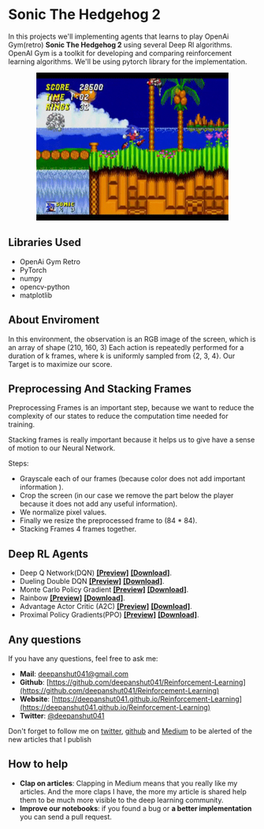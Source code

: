 # Sonic The Hedgehog 2

In this projects we'll implementing agents that learns to play OpenAi Gym(retro) **Sonic The Hedgehog 2** using several Deep Rl algorithms. OpenAI Gym is a toolkit for developing and comparing reinforcement learning algorithms. We'll be using pytorch library for the implementation.

<p align="center"><img src="./images/main.gif" height="300px"></p>

## Libraries Used

- OpenAi Gym Retro
- PyTorch
- numpy
- opencv-python
- matplotlib

## About Enviroment

In this environment, the observation is an RGB image of the screen, which is an array of shape (210, 160, 3) Each action is repeatedly performed for a duration of k frames, where k is uniformly sampled from {2, 3, 4}. Our Target is to maximize our score.

## Preprocessing And Stacking Frames

Preprocessing Frames is an important step, because we want to reduce the complexity of our states to reduce the computation time needed for training.

Stacking frames is really important because it helps us to give have a sense of motion to our Neural Network.

Steps:

- Grayscale each of our frames (because color does not add important information ).
- Crop the screen (in our case we remove the part below the player because it does not add any useful information).
- We normalize pixel values.
- Finally we resize the preprocessed frame to (84 * 84).
- Stacking Frames 4 frames together.

## Deep RL Agents

- Deep Q Network(DQN) [**[Preview]**](https://github.com/deepanshut041/Reinforcement-Learning/blob/master/cgames/06_sonic2/sonic2_dqn.ipynb) [**[Download]**](./sonic2_dqn.ipynb).
- Dueling Double DQN [**[Preview]**](https://github.com/deepanshut041/Reinforcement-Learning/blob/master/cgames/06_sonic2/sonic2_ddqn.ipynb) [**[Download]**](./sonic2_ddqn.ipynb).
- Monte Carlo Policy Gradient [**[Preview]**](https://github.com/deepanshut041/Reinforcement-Learning/blob/master/cgames/06_sonic2/sonic2_pg.ipynb) [**[Download]**](./sonic2_pg.ipynb).
- Rainbow [**[Preview]**](https://github.com/deepanshut041/Reinforcement-Learning/blob/master/cgames/06_sonic2/sonic2_rainbow.ipynb) [**[Download]**](./sonic2_rainbow.ipynb).
- Advantage Actor Critic (A2C) [**[Preview]**](https://github.com/deepanshut041/Reinforcement-Learning/blob/master/cgames/06_sonic2/sonic2_a2c.ipynb) [**[Download]**](./sonic2_a2c.ipynb).
- Proximal Policy Gradients(PPO) [**[Preview]**](https://github.com/deepanshut041/Reinforcement-Learning/blob/master/cgames/06_sonic2/sonic2_ppo.ipynb) [**[Download]**](./sonic2_ppo.ipynb).


## Any questions

If you have any questions, feel free to ask me: 

- **Mail**: <a href="mailto:deepanshut041@gmail.com">deepanshut041@gmail.com</a>  
- **Github**: [https://github.com/deepanshut041/Reinforcement-Learning](https://github.com/deepanshut041/Reinforcement-Learning)
- **Website**: [https://deepanshut041.github.io/Reinforcement-Learning](https://deepanshut041.github.io/Reinforcement-Learning)
- **Twitter**: <a href="https://twitter.com/deepanshut041">@deepanshut041</a> 

Don't forget to follow me on <a href="https://twitter.com/deepanshut041">twitter</a>, <a href="https://github.com/deepanshut041">github</a> and <a href="https://medium.com/@deepanshut041">Medium</a> to be alerted of the new articles that I publish

## How to help

- **Clap on articles**: Clapping in Medium means that you really like my articles. And the more claps I have, the more my article is shared help them to be much more visible to the deep learning community.
- **Improve our notebooks**: if you found a bug or **a better implementation** you can send a pull request.